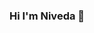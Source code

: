 ### Hi I'm Niveda 👋

<!--
**nivedabala/nivedabala** is a ✨ _special_ ✨ repository because its `README.md` (this file) appears on your GitHub profile.

[![Twitter Badge](https://img.shields.io/badge/-@NivedaBala-1ca0f1?style=flat-square&labelColor=1ca0f1&logo=twitter&logoColor=white&link=https://twitter.com/jonathangin52)](https://twitter.com/nivedabala) [![Linkedin Badge](https://img.shields.io/badge/-nivedabala-blue?style=flat-square&logo=Linkedin&logoColor=white&link=https://www.linkedin.com/in/nivedabala/)](https://www.linkedin.com/in/nivedabala/)

I'm a rising junior @ UWO.

Here are some ideas to get you started:

- 🔭 I’m currently working on ...
- 🌱 I’m currently learning ...
- 👯 I’m looking to collaborate on ...
- 🤔 I’m looking for help with ...
- 💬 Ask me about ...
- 📫 How to reach me: ...
- 😄 Pronouns: ...
- ⚡ Fun fact: ...
-->

